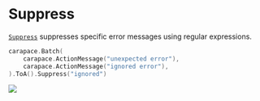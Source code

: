 # Suppress

[`Suppress`] suppresses specific error messages using regular expressions.

```go
carapace.Batch(
	carapace.ActionMessage("unexpected error"),
	carapace.ActionMessage("ignored error"),
).ToA().Suppress("ignored")
```

![](./suppress.cast)

[`Suppress`]: https://pkg.go.dev/github.com/rsteube/carapace#Action.Suppress
